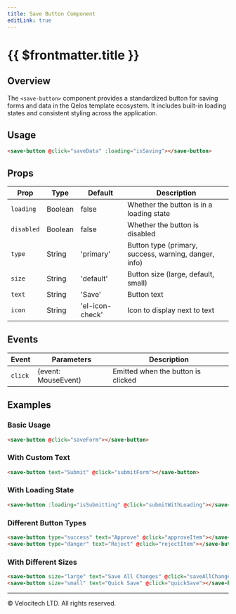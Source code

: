 ```yaml
---
title: Save Button Component
editLink: true
---
```


# {{ $frontmatter.title }}

## Overview

The `<save-button>` component provides a standardized button for saving forms and data in the Qelos template ecosystem. It includes built-in loading states and consistent styling across the application.

## Usage

```html
<save-button @click="saveData" :loading="isSaving"></save-button>
```

## Props

| Prop | Type | Default | Description |
|------|------|---------|-------------|
| `loading` | Boolean | false | Whether the button is in a loading state |
| `disabled` | Boolean | false | Whether the button is disabled |
| `type` | String | 'primary' | Button type (primary, success, warning, danger, info) |
| `size` | String | 'default' | Button size (large, default, small) |
| `text` | String | 'Save' | Button text |
| `icon` | String | 'el-icon-check' | Icon to display next to text |

## Events

| Event | Parameters | Description |
|-------|------------|-------------|
| `click` | (event: MouseEvent) | Emitted when the button is clicked |

## Examples

### Basic Usage

```html
<save-button @click="saveForm"></save-button>
```

### With Custom Text

```html
<save-button text="Submit" @click="submitForm"></save-button>
```

### With Loading State

```html
<save-button :loading="isSubmitting" @click="submitWithLoading"></save-button>
```

### Different Button Types

```html
<save-button type="success" text="Approve" @click="approveItem"></save-button>
<save-button type="danger" text="Reject" @click="rejectItem"></save-button>
```

### With Different Sizes

```html
<save-button size="large" text="Save All Changes" @click="saveAllChanges"></save-button>
<save-button size="small" text="Quick Save" @click="quickSave"></save-button>
```

---

© Velocitech LTD. All rights reserved.
